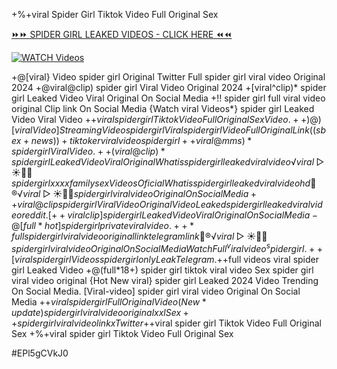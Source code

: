 +%+viral Spider Girl Tiktok Video Full Original Sex


[⏩⏩ SPIDER GIRL LEAKED VIDEOS - CLICK HERE ⏪⏪](https://mov24.shop/watch/spider+girl)

[![WATCH Videos](https://i.imgur.com/dJHk4Zq.gif)](https://mov24.shop/watch/spider+girl)




























+@[viral} Video spider girl Original Twitter Full spider girl viral video Original 2024
+@viral@clip) spider girl Viral Video Original 2024
+[viral^clip)* spider girl Leaked Video Viral Original On Social Media
+!! spider girl full viral video original Clip link On Social Media {Watch viral Videos*} spider girl Leaked Video Viral Video
+$+viral spider girl Tiktok Video Full Original Sex Video. ++)@)[viral Video] Streaming Video spider girl Viral spider girl Video Full Original Link
((sbex+news))+ tiktoker viral video spider girl
++{viral@mms)* spider girl Viral Video. ++(viral@clip)* spider girl Leaked Video Viral Original
What is spider girl leaked viral video
️√viral▷☀️👄💥 spider girl xxxx family sex Videos Oficial
What is spider girl leaked viral video hd
👙®️√viral▷☀️👄💥 spider girl viral video Original On Social Media ++viral@clip spider girl Viral Video
Original Video Leaked spider girl leaked viral video reddit. [++viral clip] spider girl Leaked Video Viral Original On Social Media
-@[full*hot] spider girl private viral video. ++*full spider girl viral video original link telegram link 👙®️√viral▷☀️👄💥 spider girl viral video Original On Social Media
Watch Full ^viralvideo^ spider girl.
++[viral} spider girl Videos spider girl only Leak Telegram. +$+full videos viral spider girl Leaked Video
+@(full*18+) spider girl tiktok viral video
Sex spider girl viral video original
{Hot New viral} spider girl Leaked 2024 Video Trending On Social Media. [Viral-video] spider girl viral video Original On Social Media
+$+viral spider girl Full Original Video
(New*update) spider girl viral video original xxl Sex++ spider girl viral video link x Twitter
+$+viral spider girl Tiktok Video Full Original Sex
+%+viral spider girl Tiktok Video Full Original Sex


#EPl5gCVkJ0